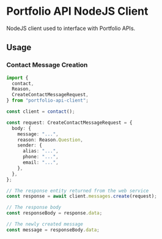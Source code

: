 # Portfolio API NodeJS Client

NodeJS client used to interface with Portfolio APIs.

## Usage

### Contact Message Creation

```ts
import {
  contact,
  Reason,
  CreateContactMessageRequest,
} from "portfolio-api-client";

const client = contact();

const request: CreateContactMessageRequest = {
  body: {
    message: "...",
    reason: Reason.Question,
    sender: {
      alias: "...",
      phone: "...",
      email: "...",
    },
  },
};

// The response entity returned from the web service
const response = await client.messages.create(request);

// The response body
const responseBody = response.data;

// The newly created message
const message = responseBody.data;
```
